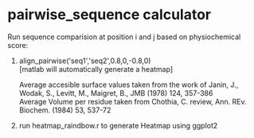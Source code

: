 # pairwise_sequence calculator 

Run sequence comparision at position i and j based on physiochemical score:

1) align_pairwise('seq1','seq2',0.8,0,-0.8,0) <br>
   [matlab will automatically generate a heatmap] <br>
   
   Average accesible surface values taken from the work of Janin, J., Wodak, S., Levitt, M., Maigret, B., JMB (1978) 124, 357-386 <br>
   Average Volume per residue taken from Chothia, C. review, Ann. REv. Biochem. (1984) 53, 537-72 <br>
   
   
   

2) run heatmap_raindbow.r to generate Heatmap using ggplot2

